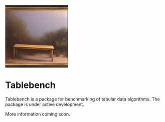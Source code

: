 <img src="./img/tablebench.jpg" width="200" alt="Image of a tablebench." align="middle"/>

# Tablebench

Tablebench is a package for benchmarking of tabular data algorithms. The package is under active development.

More information coming soon.